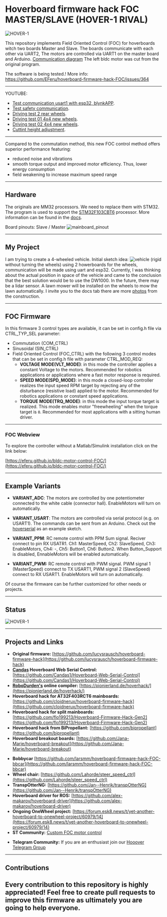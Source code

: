 # Hoverboard firmware hack FOC MASTER/SLAVE (HOVER-1 RIVAL)
![HOVER-1](/docs/pictures/HOVERBOARD-HOVER-RIVAL-LED.jpg)

This repository implements Field Oriented Control (FOC) for hoverboards witch two boards Master and Slave. The boards communicate with each other via UART2, The motors are controlled via UART1 on the master board and Arduino. [Communication diagram](/docs/CommunicationDiagram) The left bldc motor was cut from the original program. 

The software is being tested.! More info: https://github.com/EFeru/hoverboard-firmware-hack-FOC/issues/364

---
YOUTUBE:
- [Test communication usart1 with esp32, blynkAPP](https://youtu.be/ViJhMbIGTzU).
- [Test safety communication](https://youtu.be/5jPmf3Z_Q6c).
- [Driving test 2 rear wheels](https://youtu.be/ALolYnv8E9s).
- [Driving test 01 4x4 new wheels](https://youtu.be/f5kqq9XtkOA?si=Ek2Kk6Emhx_Iep77).
- [Driving test 02 4x4 new wheels](https://youtu.be/5k37qx_ut7Y?si=PjrUhJfBA4WDzB2Y).
- [Cuttint height adjustment](https://youtu.be/1qUQQXA1uOE?si=6t5uq69G1FAZiTjl).

---

Compared to the commutation method, this new FOC control method offers superior performance featuring:
 - reduced noise and vibrations 	
 - smooth torque output and improved motor efficiency. Thus, lower energy consumption
 - field weakening to increase maximum speed range

---
## Hardware
The originals are MM32 processors. We need to replace them with STM32. The program is used to support the [STM32F103CBT6](https://github.com/Kambodia91/Hoverboard-firmware-hack-FOC-MASTER-SLAVE/blob/main/docs/literature/STM32F103xB.pdf) processor. 
More information can be found in the [docs](/docs/).

Board pinouts: Slave / Master
![mainboard_pinout](/docs/Board%20MASTER-SLAVE.png)

---
## My Project
I am trying to create a 4-wheeled vehicle. Initial sketch idea: ![vehicle](docs/pictures/Lawn%20Project/IMG20231008132136.jpg) (rigid without turning the wheels) using 2 howerboards for the wheels, communication will be made using uart and esp32. Currently, I was thinking about the actual position in space of the vehicle and came to the conclusion that the best solution would be to use the DW1000. In the future, there may be a lidar sensor. A lawn mower will be installed on the wheels to mow the lawn automatically. I invite you to the docs tab there are more [photos](/docs/pictures/) from the construction.

---
## FOC Firmware
 
In this firmware 3 control types are available, it can be set in config.h file via CTRL_TYP_SEL parameter:
- Commutation (COM_CTRL)
- Sinusoidal (SIN_CTRL)
- Field Oriented Control (FOC_CTRL) with the following 3 control modes that can be set in config.h file with parameter CTRL_MOD_REQ:
  - **VOLTAGE MODE(VLT_MODE)**: in this mode the controller applies a constant Voltage to the motors. Recommended for robotics applications or applications where a fast motor response is required.
  - **SPEED MODE(SPD_MODE)**: in this mode a closed-loop controller realizes the input speed RPM target by rejecting any of the disturbance (resistive load) applied to the motor. Recommended for robotics applications or constant speed applications.
  - **TORQUE MODE(TRQ_MODE)**: in this mode the input torque target is realized. This mode enables motor "freewheeling" when the torque target is `0`. Recommended for most applications with a sitting human driver.

---
### FOC Webview

To explore the controller without a Matlab/Simulink installation click on the link below:

[https://eferu.github.io/bldc-motor-control-FOC/](https://eferu.github.io/bldc-motor-control-FOC/)

---
## Example Variants

- **VARIANT_ADC**: The motors are controlled by one potentiometer connected to the white cable (connector hall). EnableMotors will turn on automatically.

- **VARIANT_USART**: The motors are controlled via serial protocol (e.g. on USART1). The commands can be sent from an Arduino. Check out the [hoverserial](/Arduino/hoverserial.cpp) as an example sketch.

- **VARIANT_PPM**: RC remote control with PPM Sum signal. Reciver connect to pin RX USATR1. Ch1: MasterSpeed, Ch2: SlaveSpeed, Ch3: EnableMotors, Ch4: -, Ch5: Button1, Ch6: Button2. When Button_Support is disabled, EnnableMotors will be enabled automatically.
  
- **VARIANT_PWM:** RC remote control with PWM signal. PWM signal 1 (MasterSpeed) connect to TX USART1, PWM signal 2 (SlaveSpeed) connect to RX USART1. EnableMotors will turn on automatically.

Of course the firmware can be further customized for other needs or projects.

---
## Status
![HOVER-1](/docs/Status.png)


---
## Projects and Links

- **Original firmware:** [https://github.com/lucysrausch/hoverboard-firmware-hack](https://github.com/lucysrausch/hoverboard-firmware-hack)
- **[Candas](https://github.com/Candas1/) Hoverboard Web Serial Control:** [https://github.com/Candas1/Hoverboard-Web-Serial-Control](https://github.com/Candas1/Hoverboard-Web-Serial-Control)
- **[RoboDurden's](https://github.com/RoboDurden) online compiler:** [https://pionierland.de/hoverhack/](https://pionierland.de/hoverhack/) 
- **Hoverboard hack for AT32F403RCT6 mainboards:** [https://github.com/cloidnerux/hoverboard-firmware-hack](https://github.com/cloidnerux/hoverboard-firmware-hack)
- **Hoverboard hack for split mainboards:** [https://github.com/flo199213/Hoverboard-Firmware-Hack-Gen2](https://github.com/flo199213/Hoverboard-Firmware-Hack-Gen2)
- **Hoverboard hack from BiPropellant:** [https://github.com/bipropellant](https://github.com/bipropellant)
- **Hoverboard breakout boards:** [https://github.com/Jana-Marie/hoverboard-breakout](https://github.com/Jana-Marie/hoverboard-breakout)

<a/>

- **Bobbycar** [https://github.com/larsmm/hoverboard-firmware-hack-FOC-bbcar](https://github.com/larsmm/hoverboard-firmware-hack-FOC-bbcar)
- **Wheel chair:** [https://github.com/Lahorde/steer_speed_ctrl](https://github.com/Lahorde/steer_speed_ctrl)
- **TranspOtterNG:** [https://github.com/Jan--Henrik/transpOtterNG](https://github.com/Jan--Henrik/transpOtterNG)
- **Hoverboard driver for ROS:** [https://github.com/alex-makarov/hoverboard-driver](https://github.com/alex-makarov/hoverboard-driver)
- **Ongoing OneWheel project:** [https://forum.esk8.news/t/yet-another-hoverboard-to-onewheel-project/60979/14](https://forum.esk8.news/t/yet-another-hoverboard-to-onewheel-project/60979/14)
- **ST Community:** [Custom FOC motor control](https://community.st.com/s/question/0D50X0000B28qTDSQY/custom-foc-control-current-measurement-dma-timer-interrupt-needs-review)

<a/>

- **Telegram Community:** If you are an enthusiast join our [Hooover Telegram Group](https://t.me/joinchat/BHWO_RKu2LT5ZxEkvUB8uw)

---
## Contributions

Every contribution to this repository is highly appreciated! Feel free to create pull requests to improve this firmware as ultimately you are going to help everyone. 
---

